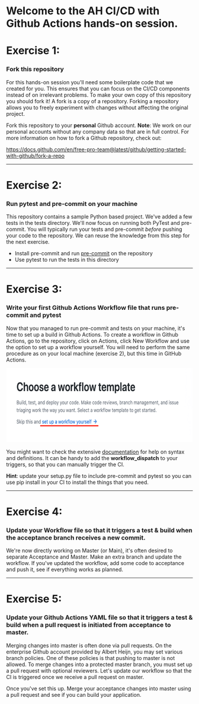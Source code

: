 # Welcome to the AH CI/CD with Github Actions hands-on session.

# Exercise 1:
### Fork this repository
For this hands-on session you'll need some boilerplate code that we created for you. This ensures that you can focus on the CI/CD components instead of on irrelevant problems. To make your own copy of this repository you should fork it! A fork is a copy of a repository. Forking a repository allows you to freely experiment with changes without affecting the original project.

Fork this repository to your **personal** Github account. **Note**: We work on our personal accounts without any company data so that are in full control. For more information on how to fork a Github repository, check out:

<https://docs.github.com/en/free-pro-team@latest/github/getting-started-with-github/fork-a-repo>

---
# Exercise 2:
### Run pytest and pre-commit on your machine
This repository contains a sample Python based project. We've added a few tests in the tests directory. We'll now focus on running both PyTest and pre-commit. You will typically run your tests and pre-commit _before_ pushing your code to the repository. We can reuse the knowledge from this step for the next exercise.
- Install pre-commit and run [pre-commit](https://pre-commit.com/) on the repository
- Use pytest to run the tests in this directory

---
# Exercise 3:
### Write your first Github Actions Workflow file that runs pre-commit and pytest
Now that you managed to run pre-commit and tests on your machine, it's time to set up a build in Github Actions. To create a workflow in Github Actions, go to the repository, click on Actions, click New Workflow and use the option to set up a workflow yourself. You will need to perform the same procedure as on your local machine (exercise 2), but this time in GitHub Actions. 

<img src="static/github_workflow.png" height="200px">


You might want to check the extensive [documentation]( https://docs.github.com/en/free-pro-team@latest/actions) for help on syntax and definitions. It can be handy to add the **workflow_dispatch** to your triggers, so that you can manually trigger the CI.

**Hint**: update your setup.py file to include pre-commit and pytest so you can use pip install in your CI to install the things that you need.

---
# Exercise 4:
### Update your Workflow file so that it triggers a test & build when the acceptance branch receives a new commit.
We're now directly working on Master (or Main), it's often desired to separate Acceptance and Master. Make an extra branch and update the workflow. If you've updated the workflow, add some code to acceptance and push it, see if everything works as planned.

---
# Exercise 5:
### Update your Github Actions YAML file so that it triggers a test & build when a pull request is initiated from acceptance to master.
Merging changes into master is often done via pull requests. On the enterprise Github account provided by Albert Heijn, you may set various branch policies. One of these policies is that pushing to master is not allowed. To merge changes into a protected master branch, you must set up a pull request with optional reviewers. Let's update our workflow so that the CI is triggered once we receive a pull request on master.

Once you've set this up. Merge your acceptance changes into master using a pull request and see if you can build your application.

